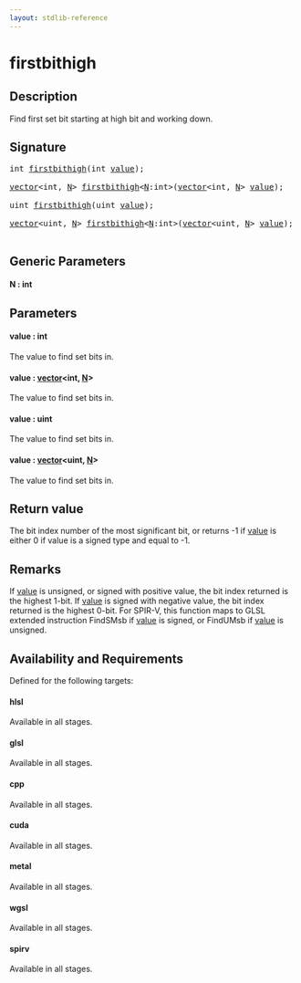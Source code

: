```yaml
---
layout: stdlib-reference
---
```


# firstbithigh

## Description

Find first set bit starting at high bit and working down.



## Signature 

<pre>
<span class="code_keyword">int</span> <a href="firstbithigh.html">firstbithigh</a>(<span class="code_keyword">int</span> <a href="firstbithigh.html#decl-value" class="code_param">value</a>);

<a href="../types/vector/index.html" class="code_type">vector</a>&lt;<span class="code_keyword">int</span>, <a href="firstbithigh.html#decl-N" class="code_var">N</a>&gt; <a href="firstbithigh.html">firstbithigh</a>&lt;<a href="firstbithigh.html#decl-N" class="code_var">N</a>:<span class="code_keyword">int</span>&gt;(<a href="../types/vector/index.html" class="code_type">vector</a>&lt;<span class="code_keyword">int</span>, <a href="firstbithigh.html#decl-N" class="code_var">N</a>&gt; <a href="firstbithigh.html#decl-value" class="code_param">value</a>);

<span class="code_keyword">uint</span> <a href="firstbithigh.html">firstbithigh</a>(<span class="code_keyword">uint</span> <a href="firstbithigh.html#decl-value" class="code_param">value</a>);

<a href="../types/vector/index.html" class="code_type">vector</a>&lt;<span class="code_keyword">uint</span>, <a href="firstbithigh.html#decl-N" class="code_var">N</a>&gt; <a href="firstbithigh.html">firstbithigh</a>&lt;<a href="firstbithigh.html#decl-N" class="code_var">N</a>:<span class="code_keyword">int</span>&gt;(<a href="../types/vector/index.html" class="code_type">vector</a>&lt;<span class="code_keyword">uint</span>, <a href="firstbithigh.html#decl-N" class="code_var">N</a>&gt; <a href="firstbithigh.html#decl-value" class="code_param">value</a>);

</pre>

## Generic Parameters

####  <a id="decl-N"></a>N  : int

## Parameters

####  <a id="decl-value"></a>value  : int
The value to find set bits in.

####  <a id="decl-value"></a>value  : [vector](../types/vector/index.html)\<int, [N](../types/vector/index.html#decl-N)\>
The value to find set bits in.

####  <a id="decl-value"></a>value  : uint
The value to find set bits in.

####  <a id="decl-value"></a>value  : [vector](../types/vector/index.html)\<uint, [N](../types/vector/index.html#decl-N)\>
The value to find set bits in.


## Return value
The bit index number of the most significant bit,
or returns -1 if <span class='code'><a href="firstbithigh.html#decl-value" class="code_param">value</a></span> is either 0 if value is
a signed type and equal to -1.

## Remarks
If <span class='code'><a href="firstbithigh.html#decl-value" class="code_param">value</a></span> is unsigned, or signed with positive value, the bit index returned is the highest 1-bit.
If <span class='code'><a href="firstbithigh.html#decl-value" class="code_param">value</a></span> is signed with negative value, the bit index returned is the highest 0-bit.
For SPIR-V, this function maps to GLSL extended instruction <span class='code'>FindSMsb</span> if <span class='code'><a href="firstbithigh.html#decl-value" class="code_param">value</a></span> is signed,
or <span class='code'>FindUMsb</span> if <span class='code'><a href="firstbithigh.html#decl-value" class="code_param">value</a></span> is unsigned.


## Availability and Requirements

Defined for the following targets:

#### hlsl
Available in all stages.

#### glsl
Available in all stages.

#### cpp
Available in all stages.

#### cuda
Available in all stages.

#### metal
Available in all stages.

#### wgsl
Available in all stages.

#### spirv
Available in all stages.



